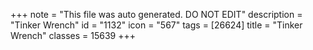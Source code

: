 +++
note = "This file was auto generated. DO NOT EDIT"
description = "Tinker Wrench"
id = "1132"
icon = "567"
tags = [26624]
title = "Tinker Wrench"
classes = 15639
+++
